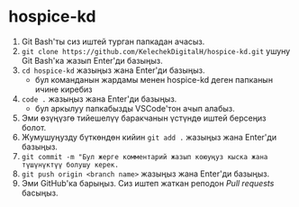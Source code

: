 # hospice-kd

1. Git Bash'ты сиз иштей турган папкадан ачасыз.
2. `git clone https://github.com/KelechekDigitalH/hospice-kd.git` ушуну Git Bash'ка жазып Enter'ди базыңыз.
3. `cd hospice-kd` жазыңыз жана Enter'ди базыңыз.
   - бул команданын жардамы менен hospice-kd деген папканын ичине киребиз
4. `code .` жазыңыз жана Enter'ди базыңыз.
   - бул аркылуу папкабызды VSCode'тон ачып алабыз.
5. Эми өзүңүзгө тийешелүү баракчанын үстүндө иштей берсеңиз болот.
6. Жумушуңузду бүткөндөн кийин `git add .` жазыңыз жана Enter'ди базыңыз.
7. `git commit -m "Бул жерге комментарий жазып коюуңуз кыска жана түшүнүктүү болушу керек.`
8. `git push origin <branch name>` жазыңыз жана Enter'ди базыңыз.
9. Эми GitHub'ка барыңыз. Сиз иштеп жаткан реподон _Pull requests_ басыңыз.

